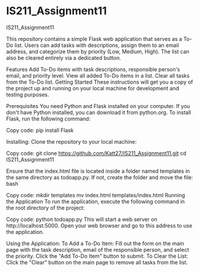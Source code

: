 # IS211_Assignment11
IS211_Assignment11

This repository contains a simple Flask web application that serves as a To-Do list. Users can add tasks with descriptions, assign them to an email address, and categorize them by priority (Low, Medium, High). The list can also be cleared entirely via a dedicated button.

Features
Add To-Do items with task descriptions, responsible person's email, and priority level.
View all added To-Do items in a list.
Clear all tasks from the To-Do list.
Getting Started
These instructions will get you a copy of the project up and running on your local machine for development and testing purposes.

Prerequisites
You need Python and Flask installed on your computer. If you don't have Python installed, you can download it from python.org. To install Flask, run the following command:

Copy code:
pip install Flask

Installing:
Clone the repository to your local machine:

Copy code:
git clone https://github.com/Katt27/IS211_Assignment11.git
cd IS211_Assignment11

Ensure that the index.html file is located inside a folder named templates in the same directory as todoapp.py. If not, create the folder and move the file:
bash

Copy code:
mkdir templates
mv index.html templates/index.html
Running the Application
To run the application, execute the following command in the root directory of the project:

Copy code:
python todoapp.py
This will start a web server on http://localhost:5000. Open your web browser and go to this address to use the application.

Using the Application:
To Add a To-Do Item: Fill out the form on the main page with the task description, email of the responsible person, and select the priority. Click the "Add To-Do Item" button to submit.
To Clear the List: Click the "Clear" button on the main page to remove all tasks from the list.
